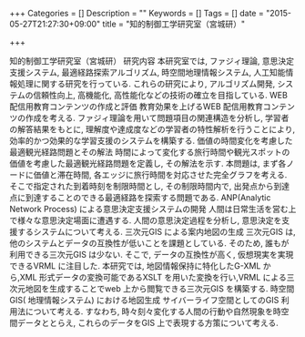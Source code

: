 +++
Categories = []
Description = ""
Keywords = []
Tags = []
date = "2015-05-27T21:27:30+09:00"
title = "知的制御工学研究室（宮城研）"

+++


知的制御工学研究室（宮城研）
研究内容
本研究室では, ファジィ理論, 意思決定支援システム, 最適経路探索アルゴリズム, 時空間地理情報システム, 人工知能情報処理に関する研究を行っている. これらの研究により, アルゴリズム開発, システムの信頼性向上, 高機能化, 高性能化などの技術の確立を目指している.
WEB 配信用教育コンテンツの作成と評価
教育効果を上げるWEB 配信用教育コンテンツの作成を考える. ファジィ理論を用いて問題項目の関連構造を分析し, 学習者の解答結果をもとに, 理解度や達成度などの学習者の特性解析を行うことにより,効率的かつ効果的な学習支援のシステムを構築する.
価値の時間変化を考慮した最適観光経路問題とその解法
時間によって変化する旅行時間や観光スポットの価値を考慮した最適観光経路問題を定義し, その解法を示す. 本問題は, まず各ノードに価値と滞在時間, 各エッジに旅行時間を対応させた完全グラフを考える. そこで指定された到着時刻を制限時間とし, その制限時間内で, 出発点から到達点に到達することのできる最適経路を探索する問題である.
ANP(Analytic Network Process) による意思決定支援システムの開発
人間は日常生活を営む上で様々な意思決定場面に遭遇する. 人間の意思決定過程を分析し, 意思決定を支援するシステムについて考える.
三次元GIS による案内地図の生成
三次元GIS は, 他のシステムとデータの互換性が低いことを課題としている. そのため, 誰もが利用できる三次元GIS は少ない. そこで, データの互換性が高く, 仮想現実を実現できるVRML に注目した. 本研究では, 地図情報保持に特化したG-XML から,XML 形式データの変換可能であるXSLT を用いた変換を行い,VRML による三次元地図を生成することでweb 上から閲覧できる三次元GIS を構築する.
時空間GIS( 地理情報システム) における地図生成
サイバーライフ空間としてのGIS 利用法について考える. すなわち, 時々刻々変化する人間の行動や自然現象を時空間データととらえ, これらのデータをGIS 上で表現する方策について考える.
